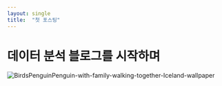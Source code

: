 ```yaml
---
layout: single
title:  "첫 포스팅"
---
```


# 데이터 분석 블로그를 시작하며

![BirdsPenguinPenguin-with-family-walking-together-Iceland-wallpaper](C:\Users\82103\Documents\GitHub\4ppreciator.github.io\images\2022-06-13-first\BirdsPenguinPenguin-with-family-walking-together-Iceland-wallpaper.jpg)
